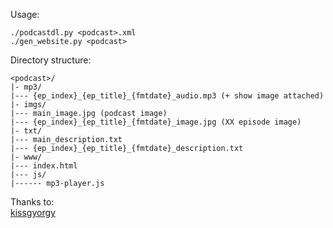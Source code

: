 Usage:
```
./podcastdl.py <podcast>.xml
./gen_website.py <podcast>
```

Directory structure:
```
<podcast>/ 
|- mp3/
|--- {ep_index}_{ep_title}_{fmtdate}_audio.mp3 (+ show image attached)
|- imgs/
|--- main_image.jpg (podcast image)
|--- {ep_index}_{ep_title}_{fmtdate}_image.jpg (XX episode image)
|- txt/
|--- main_description.txt
|--- {ep_index}_{ep_title}_{fmtdate}_description.txt
|- www/
|--- index.html
|--- js/
|------ mp3-player.js
```

Thanks to:  
[kissgyorgy](https://github.com/kissgyorgy/simple-podcast-dl/blob/master/podcast_dl/podcast_dl.py)

